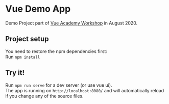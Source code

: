 # Vue Demo App

Demo Project part of <a href="https://vue.ac" target="_blank">Vue Academy Workshop</a> in August 2020.

## Project setup

You need to restore the npm dependencies first:  
Run `npm install`

## Try it!

Run `npm run serve` for a dev server (or use vue ui).  
The app is running on `http://localhost:8080/` and will automatically reload if you change any of the source files.